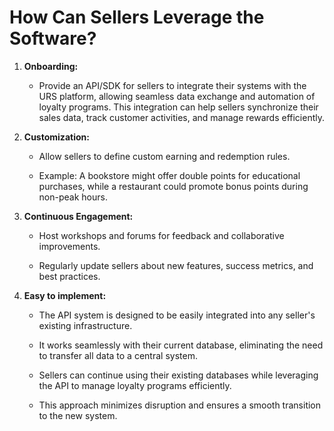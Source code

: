 # How Can Sellers Leverage the Software?

1.  **Onboarding:**
    
    -   Provide an API/SDK for sellers to integrate their systems with the URS platform, allowing seamless data exchange and automation of loyalty programs. This integration can help sellers synchronize their sales data, track customer activities, and manage rewards efficiently.
        
2.  **Customization:**
    
    -   Allow sellers to define custom earning and redemption rules.
        
    -   Example: A bookstore might offer double points for educational purchases, while a restaurant could promote bonus points during non-peak hours.
        
3.  **Continuous Engagement:**
    
    -   Host workshops and forums for feedback and collaborative improvements.
        
    -   Regularly update sellers about new features, success metrics, and best practices.

4. **Easy to implement:**
    -   The API system is designed to be easily integrated into any seller's existing infrastructure.
    
    -   It works seamlessly with their current database, eliminating the need to transfer all data to a central system.
    
    -   Sellers can continue using their existing databases while leveraging the API to manage loyalty programs efficiently.
    
    -   This approach minimizes disruption and ensures a smooth transition to the new system.
        